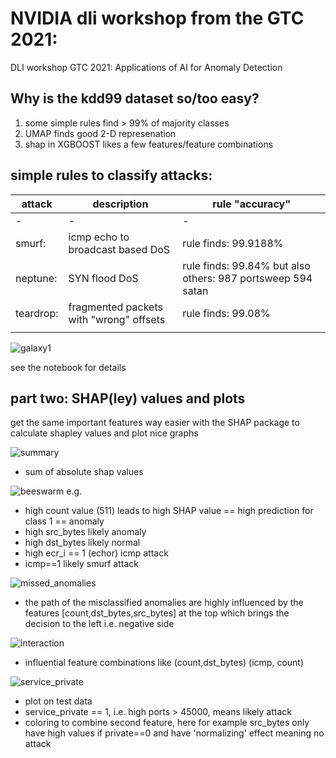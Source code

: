 # NVIDIA dli workshop from the GTC 2021:
DLI workshop GTC 2021: Applications of AI for Anomaly Detection  

## Why is the kdd99 dataset so/too easy?

1. some simple rules find > 99% of majority classes
2. UMAP finds good 2-D represenation
3. shap in XGBOOST likes a few features/feature combinations 



## simple rules to classify attacks:

|attack|description|rule "accuracy"|
|----------|--------------------------------|---|
|- |- |- |
|smurf: |icmp echo to broadcast based DoS|             rule finds: 99.9188%|
|neptune: |SYN flood DoS| rule finds: 99.84% but also others: 987 portsweep 594 satan|
|teardrop: |fragmented packets with "wrong" offsets| rule finds: 99.08% |
| | | | 


![galaxy1](umap_galaxies/umap_onehot.png)


see the notebook for details

## part two: SHAP(ley) values and plots

get the same important features way easier with the SHAP package to calculate shapley values and plot nice graphs

![summary](shap_plots/bar_plot.png)
- sum of absolute shap values

![beeswarm](shap_plots/beeswarm.png)
e.g.
- high count value (511) leads to high SHAP value == high prediction for class 1 == anomaly
- high src_bytes likely anomaly
- high dst_bytes likely normal
- high ecr_i == 1 (echor) icmp attack
- icmp==1 likely smurf attack

![missed_anomalies](shap_plots/decision_plot_anormal_classified_as_normal.png)
- the path of the misclassified anomalies are highly influenced by the features [count,dst_bytes,src_bytes] at the top which brings the decision to the left i.e. negative side

![interaction](shap_plots/interactionplot.png)
- influential feature combinations like (count,dst_bytes) (icmp, count)

![service_private](shap_plots/service_private_src_bytes.png)
- plot on test data
- service_private == 1, i.e. high ports > 45000, means likely attack
- coloring to combine second feature, here for example src_bytes only have high values if private==0 and have 'normalizing' effect meaning no attack


